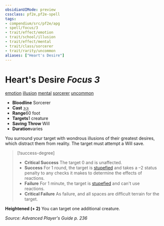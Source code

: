 ```yaml
---
obsidianUIMode: preview
cssclass: pf2e,pf2e-spell
tags:
- compendium/src/pf2e/apg
- spell/focus/3
- trait/effect/emotion
- trait/school/illusion
- trait/effect/mental
- trait/class/sorcerer
- trait/rarity/uncommon
aliases: ["Heart's Desire"]
---
```

# Heart's Desire *Focus 3*   
[emotion](emotion.md)  [illusion](illusion.md)  [mental](mental.md)  [sorcerer](rules/traits/sorcerer.md)  [uncommon](uncommon.md)  

- **Bloodline** Sorcerer
- **Cast** [>>](chapter-9-playing-the-game.md#Actions "Two-Action") 
- **Range**60 foot
- **Targets**1 creature
- **Saving Throw** Will
- **Duration**varies

You surround your target with wondrous illusions of their greatest desires, which distract them from reality. The target must attempt a Will save.

> [!success-degree] 
> - **Critical Success** The target 0 and is unaffected.
> - **Success** For 1 round, the target is [stupefied](conditions.md#Stupefied) and takes a –2 status penalty to any checks it makes to determine the effects of reactions.
> - **Failure** For 1 minute, the target is [stupefied](conditions.md#Stupefied) and can't use reactions.
> - **Critical Failure** As failure, and all spaces are difficult terrain for the target.

**Heightened (+ 2)** You can target one additional creature.

*Source: Advanced Player's Guide p. 236*